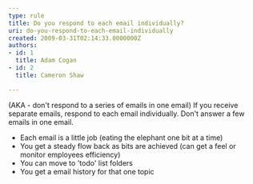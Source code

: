 ```yaml
---
type: rule
title: Do you respond to each email individually?
uri: do-you-respond-to-each-email-individually
created: 2009-03-31T02:14:33.0000000Z
authors:
- id: 1
  title: Adam Cogan
- id: 2
  title: Cameron Shaw

---
```


 
(AKA - don't respond to a series of emails in one email) If you receive separate emails, respond to each email individually. Don't answer a few emails in one email.

- Each email is a little job (eating the elephant one bit at a time)
- You get a steady flow back as bits are achieved (can get a feel or monitor employees efficiency)
- You can move to 'todo' list folders
- You get a email history for that one topic

 

